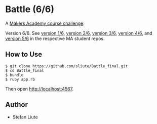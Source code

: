 # Battle (6/6)

A [Makers Academy course challenge](https://github.com/makersacademy).

Version 6/6. See [version 1/6](https://github.com/sliute/introweb), [version 2/6](https://github.com/sliute/battle), [version 3/6](https://github.com/edytawrobel/Battle), [version 4/6](https://github.com/mbgimot/Battle), and [version 5/6](https://github.com/KatHicks/battle) in the respective MA student repos.

## How to Use
```
$ git clone https://github.com/sliute/Battle_final.git
$ cd Battle_final
$ bundle
$ ruby app.rb
```
Then open [http://localhost:4567](http://localhost:4567).

## Author

* Stefan Liute
